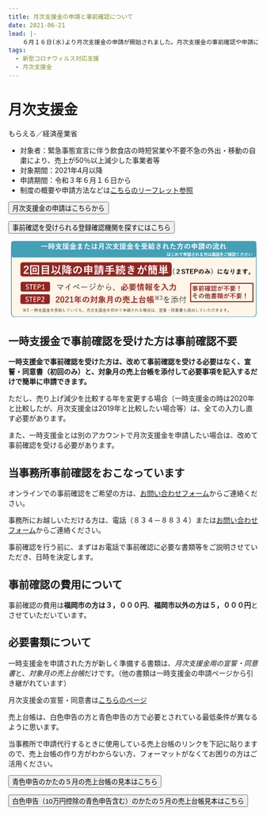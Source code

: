 ```yaml
---
title: 月次支援金の申請と事前確認について
date: 2021-06-21
lead: |-
    ６月１６日(水)より月次支援金の申請が開始されました。月次支援金の事前確認や申請に関する注意点などを簡単にまとめました。
tags:
  - 新型コロナウィルス対応支援
  - 月次支援金
---
```

# 月次支援金

もらえる／経済産業省

<panel text="個人事業者等" number="10" unit="万円" note="最大"></panel>

<panel text="中小法人" number="20" unit="万円" note="最大"></panel>

- 対象者：緊急事態宣言に伴う飲食店の時短営業や不要不急の外出・移動の自粛により、売上が50％以上減少した事業者等
- 対象期間：2021年4月以降
- 申請期間：令和３年６月１６日から
- 制度の概要や申請方法などは[こちらのリーフレット参照](https://www.meti.go.jp/covid-19/getsuji_shien/pdf/leaflet.pdf)

<button size="large" href="https://reception.ichijishienkin.go.jp/login/">月次支援金の申請はこちらから</button>

<button size="large" href="https://reservation.ichijishienkin.go.jp/third-organ-search/">事前確認を受けられる登録確認機関を探すにはこちら</button>

![一時支援金で事前確認を受けた方は事前確認不要](../images/monthshelps2.png)

## 一時支援金で事前確認を受けた方は事前確認不要

**一時支援金で事前確認を受けた方は、改めて事前確認を受ける必要はなく、宣誓・同意書（初回のみ）と、対象月の売上台帳を添付して必要事項を記入するだけで簡単に申請できます。**

ただし、売り上げ減少を比較する年を変更する場合（一時支援金の時は2020年と比較したが、月次支援金は2019年と比較したい場合等）は、全ての入力し直す必要があります。

また、一時支援金とは別のアカウントで月次支援金を申請したい場合は、改めて事前確認を受ける必要があります。


## 当事務所事前確認をおこなっています

オンラインでの事前確認をご希望の方は、[お問い合わせフォーム](https://shiokaze.net/office#%E3%81%8A%E5%95%8F%E3%81%84%E5%90%88%E3%82%8F%E3%81%9B)からご連絡ください。

事務所にお越しいただける方は、電話（８３４－８８３４）または[お問い合わせフォーム](https://shiokaze.net/office#%E3%81%8A%E5%95%8F%E3%81%84%E5%90%88%E3%82%8F%E3%81%9B)からご連絡ください。

事前確認を行う前に、まずはお電話で事前確認に必要な書類等をご説明させていただき、日時を決定します。

## 事前確認の費用について

事前確認の費用は**福岡市の方は３，０００円**、**福岡市以外の方は５，０００円**とさせていただいています。

## 必要書類について

一時支援金を申請された方が新しく準備する書類は、*月次支援金用の宣誓・同意書*と、*対象月の売上台帳*だけです。（他の書類は一時支援金の申請ページから引き継がれています）

月次支援金の宣誓・同意書は[こちらのページ](https://ichijishienkin.go.jp/getsujishienkin/assets/files/m_sensei_doui.pdf)

売上台帳は、白色申告の方と青色申告の方で必要とされている最低条件が異なるように思います。

当事務所で申請代行するときに使用している売上台帳のリンクを下記に貼りますので、売上台帳の作り方がわからない方、フォーマットがなくてお困りの方はご活用ください。


<button size="large" href="https://docs.google.com/spreadsheets/d/1WfB0ywfRu3tS6ojQgubWtxChDrSVpoVsDh2Zo0023uw/edit?usp=sharing">青色申告のかたの５月の売上台帳の見本はこちら</button>

<button size="large" href="https://docs.google.com/spreadsheets/d/1791wePbN18KKZdlLzqVJ7vMXSXDWx0hJwt_KoCFbnwI/edit?usp=sharing">白色申告（10万円控除の青色申告含む）のかたの５月の売上台帳見本はこちら</button>
